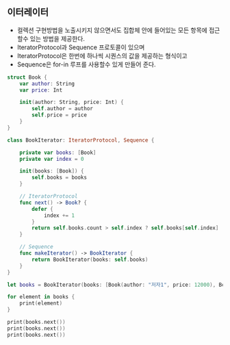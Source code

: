 ## 이터레이터

* 컬렉션 구현방법을 노출시키지 않으면서도 집합체 안에 들어있는 모든 항목에 접근할수 있는 방법을 제공한다.
* IteratorProtocol과 Sequence 프로토콜이 있으며
* IteratorProtocol은 한번에 하나씩 시퀀스의 값을 제공하는 형식이고
* Sequence은 for-in 루프를 사용할수 있게 만들어 준다.

```swift
struct Book {
    var author: String
    var price: Int

    init(author: String, price: Int) {
        self.author = author
        self.price = price
    }
}

class BookIterator: IteratorProtocol, Sequence {

    private var books: [Book]
    private var index = 0

    init(books: [Book]) {
        self.books = books
    }

    // IteratorProtocol
    func next() -> Book? {
        defer {
            index += 1
        }
        return self.books.count > self.index ? self.books[self.index] : nil
    }

    // Sequence
    func makeIterator() -> BookIterator {
        return BookIterator(books: self.books)
    }
}

let books = BookIterator(books: [Book(author: "저자1", price: 12000), Book(author: "저자2", price: 9000), Book(author: "저자3", price: 17000)])

for element in books {
    print(element)
}

print(books.next())
print(books.next())
print(books.next())
```
